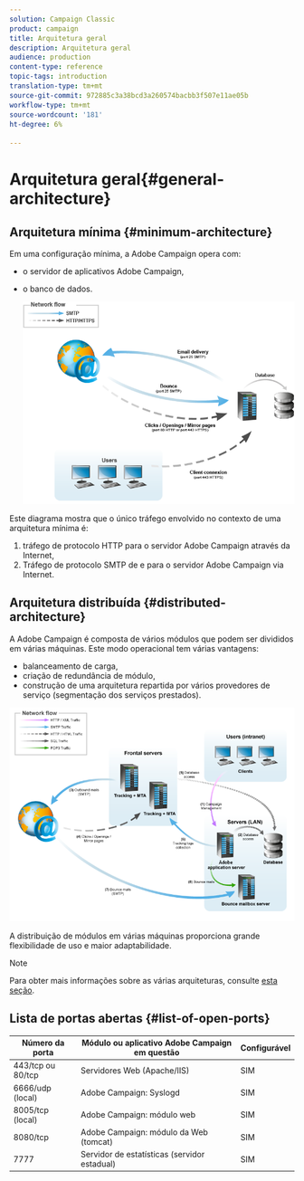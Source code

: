 ```yaml
---
solution: Campaign Classic
product: campaign
title: Arquitetura geral
description: Arquitetura geral
audience: production
content-type: reference
topic-tags: introduction
translation-type: tm+mt
source-git-commit: 972885c3a38bcd3a260574bacbb3f507e11ae05b
workflow-type: tm+mt
source-wordcount: '181'
ht-degree: 6%

---
```



# Arquitetura geral{#general-architecture}

## Arquitetura mínima {#minimum-architecture}

Em uma configuração mínima, a Adobe Campaign opera com:

* o servidor de aplicativos Adobe Campaign,
* o banco de dados.

   ![](assets/formation_exploitation.png)

Este diagrama mostra que o único tráfego envolvido no contexto de uma arquitetura mínima é:

1. tráfego de protocolo HTTP para o servidor Adobe Campaign através da Internet,
1. Tráfego de protocolo SMTP de e para o servidor Adobe Campaign via Internet.

## Arquitetura distribuída {#distributed-architecture}

A Adobe Campaign é composta de vários módulos que podem ser divididos em várias máquinas. Este modo operacional tem várias vantagens:

* balanceamento de carga,
* criação de redundância de módulo,
* construção de uma arquitetura repartida por vários provedores de serviço (segmentação dos serviços prestados).

![](assets/architecturerepartie.png)

A distribuição de módulos em várias máquinas proporciona grande flexibilidade de uso e maior adaptabilidade.

>[!NOTE]
>
>Para obter mais informações sobre as várias arquiteturas, consulte [esta seção](../../installation/using/general-architecture.md).

## Lista de portas abertas {#list-of-open-ports}

| Número da porta | Módulo ou aplicativo Adobe Campaign em questão | Configurável |
|---|---|---|
| 443/tcp ou 80/tcp | Servidores Web (Apache/IIS) | SIM |
| 6666/udp (local) | Adobe Campaign: Syslogd | SIM |
| 8005/tcp (local) | Adobe Campaign: módulo web | SIM |
| 8080/tcp | Adobe Campaign: módulo da Web (tomcat) | SIM |
| 7777 | Servidor de estatísticas (servidor estadual) | SIM |

